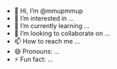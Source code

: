 - 👋 Hi, I’m @mmupmmup
- 👀 I’m interested in ...
- 🌱 I’m currently learning ...
- 💞️ I’m looking to collaborate on ...
- 📫 How to reach me ...
- 😄 Pronouns: ...
- ⚡ Fun fact: ...

<!---
mmupmmup/mmupmmup is a ✨ special ✨ repository because its `README.md` (this file) appears on your GitHub profile.
You can click the Preview link to take a look at your changes.
--->
